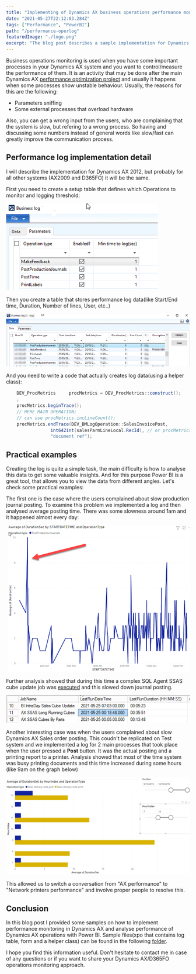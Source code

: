 ```yaml
---
title: "Implementing of Dynamics AX business operations performance monitoring"
date: "2021-05-27T22:12:03.284Z"
tags: ["Performance", "PowerBI"]
path: "/performance-operlog"
featuredImage: "./logo.png"
excerpt: "The blog post describes a sample implementation for Dynamics AX business operations performance monitoring and performance analysis"
---
```


Business operations monitoring is used when you have some important processes in your Dynamics AX system and you want to control/measure the performance of them. It is an activity that may be done after the main Dynamics AX [performance optimization project](https://denistrunin.com/performance-audit) and usually it happens when some processes show unstable behaviour. Usually, the reasons for this are the following:

- Parameters sniffing 
- Some external processes that overload hardware

Also, you can get a wrong input from the users, who  are complaining that the system is slow, but refering to a wrong process. So having and discussing some numbers instead of general words like slow/fast can greatly improve the communication process.

## Performance log implementation detail

I will describe the implementation for Dynamics AX 2012, but probably for all other systems (AX2009 and D365FO) it will be the same.

First you need to create a setup table that defines which Operations to monitor and logging threshold:

![Log setup](LogSetup.png)

Then you create a table that stores performance log data(like Start/End time, Duration, Number of lines, User, etc..)

![Log data](LogData.png)

And you need to write a code that actually creates log data(using a helper class):

```c#
    DEV_ProcMetrics     procMetrics = DEV_ProcMetrics::construct();
    ;
    procMetrics.beginTrace();
    // HERE MAIN OPERATION;
    // can use procMetrics.incLineCount();
    procMetrics.endTrace(DEV_BMLogOperation::SalesInvoicePost,
                 int642int(salesParmLineLocal.RecId), // or procMetrics.getLineCounter()
                 "document ref");
```

## Practical examples

Creating the log is quite a simple task, the main difficulty is how to analyse this data to get some valuable insights. And for this purpose Power BI is a great tool, that allows you to view the data from different angles. Let's check some practical examples:

The first one is the case where the users complained about slow production journal posting. To examine this problem we implemented a log and then analysed average posting time. There was some slowness around 1am and it happened almost every day:

![Posting journals](DailyPosting.png)

Further analysis showed that during this time a complex SQL Agent SSAS cube update job was [executed](https://github.com/TrudAX/TRUDScripts/blob/master/Performance/AX%20Technical%20Audit.md#sql-agent-jobs) and this slowed down journal posting. 

![SQL Agent job](AgentJobTimes.png)

Another interesting case was when the users complained about slow Dynamics AX Sales order posting. This coudn't be replicated on Test system and we implemented a log for 2 main processes that took place when the user pressed a **Post** button. It was the actual posting and a printing report to a printer. Analysis showed that most of the time system was busy printing documents and this time increased during some hours (like 9am on the graph below) 

![Print time log](PrintTime.png)

This allowed us to switch a conversation from "AX performance" to "Network printers performance" and involve proper people to resolve this. 

## Conclusion

In this blog post I provided some samples on how to implement performance monitoring in Dynamics AX and analyse performance of Dynamics AX operations with Power BI. Sample files(xpo that contains log table, form and a helper class) can be found in the following [folder](https://github.com/TrudAX/TRUDScripts/tree/master/Performance/Jobs/TimeLogTable).

I hope you find this information useful. Don't hesitate to contact me in case of any questions or if you want to share your Dynamics AX/D365FO operations monitoring approach. 

